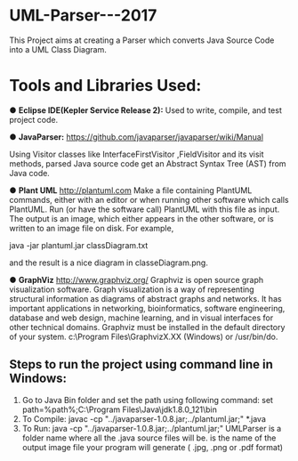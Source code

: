 # UML-Parser---2017

This Project aims at creating a Parser which converts Java Source Code into a UML Class Diagram.

# Tools and Libraries Used:

● <b>Eclipse IDE(Kepler Service Release 2):</b>
 Used to write, compile, and test project code.
 
 ● <b>JavaParser:</b>
 https://github.com/javaparser/javaparser/wiki/Manual
 
 Using Visitor classes like InterfaceFirstVisitor ,FieldVisitor and its visit methods, parsed Java source code get an Abstract Syntax Tree (AST) from Java code. 
 
 ● <b>Plant UML</b>
 http://plantuml.com
 Make a file containing PlantUML commands, either with an editor or when running other software which calls PlantUML.
 Run (or have the software call) PlantUML with this file as input. The output is an image, which either appears in the other software,  or is written to an image file on disk.
 For example,

 java -jar plantuml.jar classDiagram.txt 
 
 and the result is a nice diagram in classeDiagram.png.
 
 ● <b>GraphViz</b>
http://www.graphviz.org/
Graphviz is open source graph visualization software. Graph visualization is a way of representing structural information as diagrams of  abstract graphs and networks. It has important applications in networking, bioinformatics,  software engineering, database and web     design, machine learning, and in visual interfaces for other technical domains. 
Graphviz must be installed in the default directory of your system. c:\Program Files\GraphvizX.XX (Windows) or /usr/bin/do.

## Steps to run the project using command line in Windows:
1. Go to Java Bin folder and set the path using following command:
    set path=%path%;C:\Program Files\Java\jdk1.8.0_121\bin
2. To Compile:
   javac -cp "../javaparser-1.0.8.jar;../plantuml.jar;" *.java 
3. To Run:
   java -cp "../javaparser-1.0.8.jar;../plantuml.jar;" UMLParser <source folder> <output file name>
   <source folder> is a folder name where all the .java source files will be.
   <output file name> is the name of the output image file your program will generate ( .jpg, .png or .pdf format)
  
 
 
 
 

